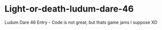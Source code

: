 # Light-or-death-ludum-dare-46
Ludum Dare 46 Entry - Code is not great, but thats game jams I suppose XD
